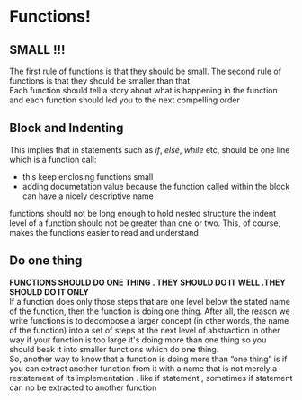 # Functions!

## SMALL !!!
The first rule of functions is that they should be small. The second rule of functions is that they should be smaller than that
<br />
Each function should tell a story about what is happening in the function and each function should led you to the next compelling order
<br />

## Block and Indenting
This implies that in statements such as _if_, _else_, _while_ etc, should be one line which is a function call:

*	this keep enclosing functions small
*	adding documetation value because the function called within the block can have a nicely descriptive name


functions should not be long enough to hold nested structure the indent level of a function should not be greater than one or two. This, of course, makes the functions easier to read and understand


## Do one thing

**FUNCTIONS SHOULD DO ONE THING . THEY SHOULD DO IT WELL .THEY SHOULD DO IT ONLY**
<br />
If a function does only those steps that are one level below the stated name of the function, then the function is doing one thing. After all, the reason we write functions is to decompose a larger concept (in other words, the name of the function) into a set of steps at the next level of abstraction in other way if your function is too large it's doing more than one thing so you should beak it into smaller functions which do one thing.
<br />
So, another way to know that a function is doing more than “one thing” is if you can extract another function from it with a name that is not merely a restatement of its implementation . like if statement , sometimes if statement can no be extracted to another function


